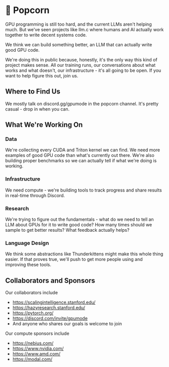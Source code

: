 # 🍿 Popcorn

GPU programming is still too hard, and the current LLMs aren't helping much. But we've seen projects like llm.c where humans and AI actually work together to write decent systems code.

We think we can build something better, an LLM that can actually write good GPU code.

We're doing this in public because, honestly, it's the only way this kind of project makes sense. All our training runs, our conversations about what works and what doesn't, our infrastructure - it's all going to be open. If you want to help figure this out, join us.

## Where to Find Us
We mostly talk on discord.gg/gpumode in the popcorn channel. It's pretty casual - drop in when you can.

## What We're Working On

### Data
We're collecting every CUDA and Triton kernel we can find. We need more examples of good GPU code than what's currently out there. We're also building proper benchmarks so we can actually tell if what we're doing is working.

### Infrastructure
We need compute - we're building tools to track progress and share results in real-time through Discord.

### Research
We're trying to figure out the fundamentals - what do we need to tell an LLM about GPUs for it to write good code? How many times should we sample to get better results? What feedback actually helps?

### Language Design
We think some abstractions like Thunderkittens might make this whole thing easier. If that proves true, we'll push to get more people using and improving these tools.

## Collaborators and Sponsors

Our collaborators include
* https://scalingintelligence.stanford.edu/
* https://hazyresearch.stanford.edu/
* https://pytorch.org/
* https://discord.com/invite/gpumode
* And anyone who shares our goals is welcome to join

Our compute sponsors include
* https://nebius.com/
* https://www.nvidia.com/
* https://www.amd.com/
* https://modal.com/